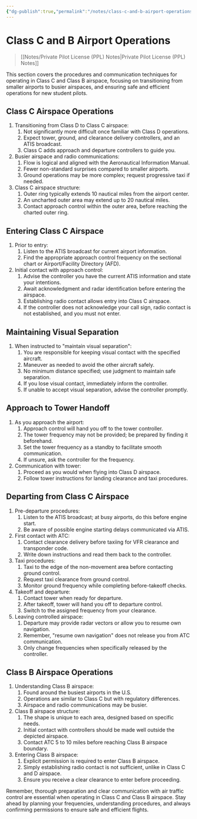 ```yaml
---
{"dg-publish":true,"permalink":"/notes/class-c-and-b-airport-operations/","title":"Class C and B Airport Operations","tags":["aviation","classnotes"]}
---
```


# Class C and B Airport Operations
> [[Notes/Private Pilot License (PPL) Notes\|Private Pilot License (PPL) Notes]]

This section covers the procedures and communication techniques for operating in Class C and Class B airspace, focusing on transitioning from smaller airports to busier airspaces, and ensuring safe and efficient operations for new student pilots.

## Class C Airspace Operations

1. Transitioning from Class D to Class C airspace:
    1. Not significantly more difficult once familiar with Class D operations.
    2. Expect tower, ground, and clearance delivery controllers, and an ATIS broadcast.
    3. Class C adds approach and departure controllers to guide you.
2. Busier airspace and radio communications:
    1. Flow is logical and aligned with the Aeronautical Information Manual.
    2. Fewer non-standard surprises compared to smaller airports.
    3. Ground operations may be more complex; request progressive taxi if needed.
3. Class C airspace structure:
    1. Outer ring typically extends 10 nautical miles from the airport center.
    2. An uncharted outer area may extend up to 20 nautical miles.
    3. Contact approach control within the outer area, before reaching the charted outer ring.

## Entering Class C Airspace

1. Prior to entry:
    1. Listen to the ATIS broadcast for current airport information.
    2. Find the appropriate approach control frequency on the sectional chart or Airport/Facility Directory (AFD).
2. Initial contact with approach control:
    1. Advise the controller you have the current ATIS information and state your intentions.
    2. Await acknowledgment and radar identification before entering the airspace.
    3. Establishing radio contact allows entry into Class C airspace.
    4. If the controller does not acknowledge your call sign, radio contact is not established, and you must not enter.

## Maintaining Visual Separation

1. When instructed to "maintain visual separation":
    1. You are responsible for keeping visual contact with the specified aircraft.
    2. Maneuver as needed to avoid the other aircraft safely.
    3. No minimum distance specified; use judgment to maintain safe separation.
    4. If you lose visual contact, immediately inform the controller.
    5. If unable to accept visual separation, advise the controller promptly.

## Approach to Tower Handoff

1. As you approach the airport:
    1. Approach control will hand you off to the tower controller.
    2. The tower frequency may not be provided; be prepared by finding it beforehand.
    3. Set the tower frequency as a standby to facilitate smooth communication.
    4. If unsure, ask the controller for the frequency.
2. Communication with tower:
    1. Proceed as you would when flying into Class D airspace.
    2. Follow tower instructions for landing clearance and taxi procedures.

## Departing from Class C Airspace

1. Pre-departure procedures:
    1. Listen to the ATIS broadcast; at busy airports, do this before engine start.
    2. Be aware of possible engine starting delays communicated via ATIS.
2. First contact with ATC:
    1. Contact clearance delivery before taxiing for VFR clearance and transponder code.
    2. Write down instructions and read them back to the controller.
3. Taxi procedures:
    1. Taxi to the edge of the non-movement area before contacting ground control.
    2. Request taxi clearance from ground control.
    3. Monitor ground frequency while completing before-takeoff checks.
4. Takeoff and departure:
    1. Contact tower when ready for departure.
    2. After takeoff, tower will hand you off to departure control.
    3. Switch to the assigned frequency from your clearance.
5. Leaving controlled airspace:
    1. Departure may provide radar vectors or allow you to resume own navigation.
    2. Remember, "resume own navigation" does not release you from ATC communication.
    3. Only change frequencies when specifically released by the controller.

## Class B Airspace Operations

1. Understanding Class B airspace:
    1. Found around the busiest airports in the U.S.
    2. Operations are similar to Class C but with regulatory differences.
    3. Airspace and radio communications may be busier.
2. Class B airspace structure:
    1. The shape is unique to each area, designed based on specific needs.
    2. Initial contact with controllers should be made well outside the depicted airspace.
    3. Contact ATC 5 to 10 miles before reaching Class B airspace boundary.
3. Entering Class B airspace:
    1. Explicit permission is required to enter Class B airspace.
    2. Simply establishing radio contact is not sufficient, unlike in Class C and D airspace.
    3. Ensure you receive a clear clearance to enter before proceeding.

Remember, thorough preparation and clear communication with air traffic control are essential when operating in Class C and Class B airspace. Stay ahead by planning your frequencies, understanding procedures, and always confirming permissions to ensure safe and efficient flights.